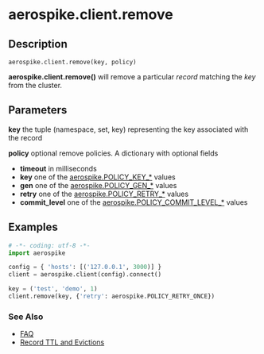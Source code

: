 
# aerospike.client.remove

## Description

```
aerospike.client.remove(key, policy)
```

**aerospike.client.remove()** will remove a particular *record* matching the *key* from the cluster.

## Parameters

**key** the tuple (namespace, set, key) representing the key associated with the record

**policy** optional remove policies. A dictionary with optional fields
- **timeout** in milliseconds
- **key** one of the [aerospike.POLICY_KEY_*](http://www.aerospike.com/apidocs/c/db/d65/group__client__policies.html#gaa9c8a79b2ab9d3812876c3ec5d1d50ec) values
- **gen** one of the [aerospike.POLICY_GEN_*](http://www.aerospike.com/apidocs/c/db/d65/group__client__policies.html#ga38c1a40903e463e5d0af0141e8c64061) values
- **retry** one of the [aerospike.POLICY_RETRY_*](http://www.aerospike.com/apidocs/c/db/d65/group__client__policies.html#gaa9730980a8b0eda8ab936a48009a6718) values
- **commit_level** one of the [aerospike.POLICY_COMMIT_LEVEL_*](http://www.aerospike.com/apidocs/c/db/d65/group__client__policies.html#ga17faf52aeb845998e14ba0f3745e8f23) values

## Examples

```python
# -*- coding: utf-8 -*-
import aerospike

config = { 'hosts': [('127.0.0.1', 3000)] }
client = aerospike.client(config).connect()

key = ('test', 'demo', 1)
client.remove(key, {'retry': aerospike.POLICY_RETRY_ONCE})

```

### See Also

- [FAQ](https://www.aerospike.com/docs/guide/FAQ.html)
- [Record TTL and Evictions](https://discuss.aerospike.com/t/records-ttl-and-evictions/737)

